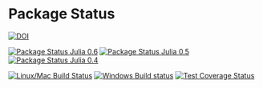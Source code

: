 # Package Status

[![DOI](https://zenodo.org/badge/25918430.svg)](https://zenodo.org/badge/latestdoi/25918430)

[![Package Status Julia 0.6](http://pkg.julialang.org/badges/Bootstrap_0.6.svg)](http://pkg.julialang.org/?pkg=Bootstrap)
[![Package Status Julia 0.5](http://pkg.julialang.org/badges/Bootstrap_0.5.svg)](http://pkg.julialang.org/?pkg=Bootstrap)
[![Package Status Julia 0.4](http://pkg.julialang.org/badges/Bootstrap_0.4.svg)](http://pkg.julialang.org/?pkg=Bootstrap)

[![Linux/Mac Build Status](https://travis-ci.org/juliangehring/Bootstrap.jl.svg?branch=master)](https://travis-ci.org/juliangehring/Bootstrap.jl)
[![Windows Build status](https://ci.appveyor.com/api/projects/status/l8qifrqaj3gxloxg/branch/master?svg=true)](https://ci.appveyor.com/project/juliangehring/bootstrap-jl-433wi/branch/master)
[![Test Coverage Status](https://codecov.io/gh/juliangehring/Bootstrap.jl/branch/master/graph/badge.svg)](https://codecov.io/gh/juliangehring/Bootstrap.jl)
